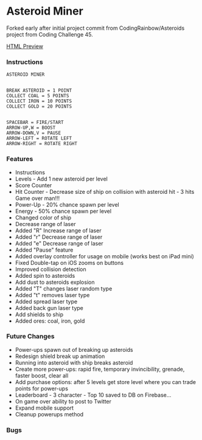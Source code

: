 # Asteroid Miner


Forked early after initial project commit from CodingRainbow/Asteroids project from Coding Challenge 45.

[HTML Preview](http://davidjmerritt.github.io/Asteroids/)


### Instructions
    ASTEROID MINER


    BREAK ASTEROID = 1 POINT
    COLLECT COAL = 5 POINTS
    COLLECT IRON = 10 POINTS
    COLLECT GOLD = 20 POINTS


    SPACEBAR = FIRE/START
    ARROW-UP,W = BOOST
    ARROW-DOWN,V = PAUSE
    ARROW-LEFT = ROTATE LEFT
    ARROW-RIGHT = ROTATE RIGHT


### Features
- Instructions
- Levels - Add 1 new asteroid per level
- Score Counter
- Hit Counter - Decrease size of ship on collision with asteroid hit - 3 hits Game over man!!!
- Power-Up - 20% chance spawn per level
- Energy - 50% chance spawn per level
- Changed color of ship
- Decrease range of laser
- Added "R" Increase range of laser
- Added "r" Decrease range of laser
- Added "e" Decrease range of laser
- Added "Pause" feature
- Added overlay controller for usage on mobile (works best on iPad mini)
- Fixed Double-tap on iOS zooms on buttons
- Improved collision detection
- Added spin to asteroids
- Add dust to asteroids explosion
- Added "T" changes laser random type
- Added "t" removes laser type
- Added spread laser type
- Added back gun laser type
- Add shields to ship
- Added ores: coal, iron, gold

### Future Changes
- Power-ups spawn out of breaking up asteroids
- Redesign shield break up animation
- Running into asteroid with ship breaks asteroid
- Create more power-ups: rapid fire, temporary invincibility, grenade, faster boost, clear all
- Add purchase options: after 5 levels get store level where you can trade points for power-ups
- Leaderboard - 3 character - Top 10 saved to DB on Firebase...
- On game over ability to post to Twitter
- Expand mobile support
- Cleanup powerups method

### Bugs
